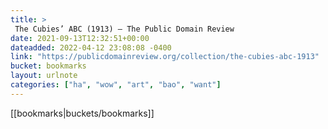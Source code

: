 ```yaml
---
title: > 
 The Cubies’ ABC (1913) – The Public Domain Review
date: 2021-09-13T12:32:51+00:00
dateadded: 2022-04-12 23:08:08 -0400
link: "https://publicdomainreview.org/collection/the-cubies-abc-1913"
bucket: bookmarks
layout: urlnote
categories: ["ha", "wow", "art", "bao", "want"]
--- 
```

 <!-- end excerpt --> 
 [[bookmarks|buckets/bookmarks]]
